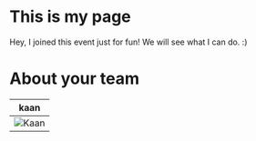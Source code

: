 This is my page
================

Hey, I joined this event just for fun! We will see what I can do. :)


About your team
===========================

| kaan 
|---
| ![Kaan](https://pbs.twimg.com/profile_images/527042542894739456/LRaWFeyd.jpeg) | 